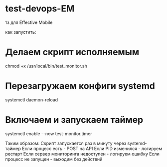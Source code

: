 # test-devops-EM
тз для Effective Mobile


как запустить:
# Делаем скрипт исполняемым
chmod +x /usr/local/bin/test_monitor.sh

# Перезагружаем конфиги systemd
systemctl daemon-reload

# Включаем и запускаем таймер
systemctl enable --now test-monitor.timer

Таким образом:
Скрипт запускается раз в минуту через systemd-таймер
Если процесс есть - POST на API
Если PID изменился - логируем рестарт
Если сервер мониторинга недоступен - логируем ошибку
Если процесс не запущен - выходим без действий
